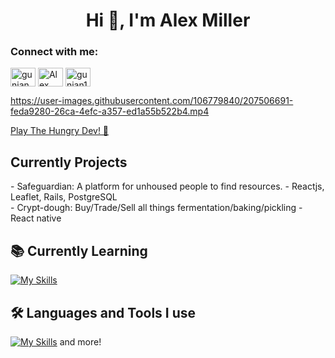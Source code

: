 <h1 align="center">Hi 👋, I'm Alex Miller</h1>

<h3 align="left">Connect with me:</h3>

<p align="left">
<a href="https://www.instagram.com/alexannmill/" target="blank"><img align="center" src="https://raw.githubusercontent.com/rahuldkjain/github-profile-readme-generator/master/src/images/icons/Social/instagram.svg" alt="gunjan.ab" height="30" width="40" /></a>
<a href="https://www.linkedin.com/in/alexannmill/" target="blank"><img align="center" src="https://raw.githubusercontent.com/rahuldkjain/github-profile-readme-generator/master/src/images/icons/Social/linked-in-alt.svg" alt="Alex Miler" height="30" width="40" /></a>
<a href="https://github.com/alexannmill" target="blank"><img align="center" src="https://raw.githubusercontent.com/rahuldkjain/github-profile-readme-generator/master/src/images/icons/Social/github.svg" alt="gunjan1909" height="30" width="40" /></a>





https://user-images.githubusercontent.com/106779840/207506691-feda9280-26ca-4efc-a357-ed1a55b522b4.mp4


<a href="https://the-hungry-dev.netlify.app/" >Play The Hungry Dev! 🐍</a>

<p align="left">

  <h2><b> Currently Projects</b></h2>
  - Safeguardian: A platform for unhoused people to find resources. - Reactjs, Leaflet, Rails, PostgreSQL 
  <br>
  - Crypt-dough: Buy/Trade/Sell all things fermentation/baking/pickling - React native
  
 <h2><b>📚 Currently Learning</b></h2>

[![My Skills](https://skillicons.dev/icons?i=py,ts)](https://skillicons.dev)

<h2><b>🛠 Languages and Tools I use </b></h2>
  
[![My Skills](https://skillicons.dev/icons?i=js,html,css,react,nodejs,jest,jquery,postgres,mysql,ruby,vscode,tailwind,express)](https://skillicons.dev) and more!

</p>
